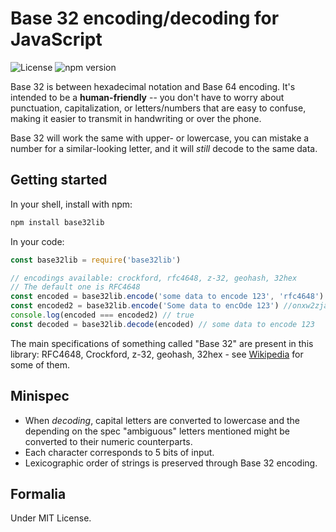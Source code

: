 # Base 32 encoding/decoding for JavaScript

![License](https://img.shields.io/github/license/elephantcastle/base32lib)
![npm version](https://img.shields.io/github/package-json/v/elephantcastle/base32lib)
<!-- ![Coverage](https://img.shields.io/endpoint?url=https://gist.githubusercontent.com/MishaKav/5e90d640f8c212ab7bbac38f72323f80/raw/jest-coverage-comment__main.json) -->

Base 32 is between hexadecimal notation and Base 64 encoding. It's intended to be a **human-friendly** -- you don't have to worry about punctuation, capitalization, or letters/numbers that are easy to confuse, making it easier to transmit in handwriting or over the phone.

Base 32 will work the same with upper- or lowercase, you can mistake a number for a similar-looking letter, and it will *still* decode to the same data.

## Getting started

In your shell, install with npm:

```sh
npm install base32lib
```

In your code:

```javascript
const base32lib = require('base32lib')

// encodings available: crockford, rfc4648, z-32, geohash, 32hex
// The default one is RFC4648
const encoded = base32lib.encode('some data to encode 123', 'rfc4648') //onxw2zjamrqxiyjaorxsazlomnxwizjagezdg===
const encoded2 = base32lib.encode('Some data to encOde 123') //onxw2zjamrqxiyjaorxsazlomnxwizjagezdg===
console.log(encoded === encoded2) // true
const decoded = base32lib.decode(encoded) // some data to encode 123
```

The main specifications of something called "Base 32" are present in this library: RFC4648, Crockford, z-32, geohash, 32hex - see [Wikipedia](http://en.wikipedia.org/wiki/Base_32) for some of them.

## Minispec

- When *decoding*, capital letters are converted to lowercase and the depending on the spec "ambiguous" letters mentioned might be converted to their numeric counterparts.
- Each character corresponds to 5 bits of input.
- Lexicographic order of strings is preserved through Base 32 encoding.

## Formalia

Under MIT License.
